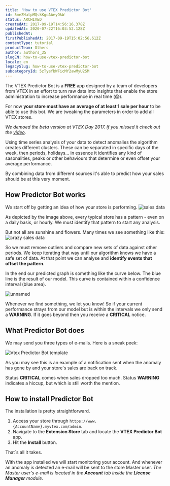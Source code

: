 ```yaml
---
title: 'How to use VTEX Predictor Bot'
id: 5meZHatpMQskKgoAAeyOkW
status: ARCHIVED
createdAt: 2017-09-19T14:56:16.378Z
updatedAt: 2020-07-22T16:03:52.128Z
publishedAt: 
firstPublishedAt: 2017-09-19T15:02:56.612Z
contentType: tutorial
productTeam: Others
author: authors_35
slugEN: how-to-use-vtex-predictor-bot
locale: en
legacySlug: how-to-use-vtex-predictor-bot
subcategoryId: 5zTyefbWFicMY2awMyU2SM
---
```


The VTEX Predictor Bot is a __FREE__ app designed by a team of developers from VTEX in an effort to turn raw data into insights that enable the store administration to increase performance in real time (😱).

For now __your store must have an average of at least 1 sale per hour__ to be able to use this bot. We are tweaking the parameters in order to add all VTEX stores.

_We demoed the beta version at VTEX Day 2017. If you missed it check out the [video](https://www.youtube.com/watch?v=axwfAHC99Zw "VTEX Predictor Bot @ VTEX Day 2017")._

Using time series analysis of your data to detect anomalies the algorithm creates different clusters. These can be separated in specific days of the week, then periods, holidays... in essence it identifies any kind of sasonalities, peaks or other behaviours that determine or even offset your average performance. 

By combining data from different sources it's able to predict how your sales should be at this very moment.

## How Predictor Bot works

We start off by getting an idea of how your store is performing.
![sales data](//images.contentful.com/alneenqid6w5/4LVuTVHevYw6eaykMwQY4M/8b9a06a17479a1595c05d879071ad320/sales_data.png)

As depicted by the image above, every typical store has a pattern - even on a daily basis, or hourly. We must identify that pattern to start any analysis.

But not all are sunshine and flowers. Many times we see something like this:
![crazy sales data](//images.contentful.com/alneenqid6w5/K7vwyviY4S6Q4CwSOSsaW/a644e1f182e82da152d69c661f3f44b7/crazy_sales_data.png)

So we must remove outliers and compare new sets of data against other periods. We keep iterating that way until our algorithm knows we have a safe set of data. At that point we can analyse and __identify events that offset the pattern__.

In the end our predicted graph is something like the curve below. The blue line is the result of our model. This curve is contained within a confidence interval (blue area).

![unnamed](//images.contentful.com/alneenqid6w5/4dyeHM6ycoSGs0kgMUSQqo/56ff4ea1a3478dfea3fc8c4d9860280c/unnamed.png)

Whenever we find something, we let you know! So if your current performance strays from our model but is within the intervals we only send a __WARNING__. If it goes beyond then you receive a __CRITICAL__ notice.

## What Predictor Bot does

We may send you three types of e-mails. Here is a sneak peek:

![Vtex Predictor Bot template](//images.contentful.com/alneenqid6w5/1Ft1I0ibI4g86okS4IYKy0/293929eb488252dabe8cdadee29c86e7/Vtex_Predictor_Bot_template.png)

As you may see this is an example of a notification sent when the anomaly has gone by and your store's sales are back on track.

Status __CRITICAL__ comes when sales dropped too much. 
Status __WARNING__ indicates a hiccup, but which is still worth the mention.

## How to install Predictor Bot

The installation is pretty straightforward. 

1. Access your store through `https://www.{AccountName}.myvtex.com/admin`.
2. Navigate to the __Extension Store__ tab and locate the __VTEX Predictor Bot__ app.
3. Hit the __Install__ button.

That´s all it takes.

With the app installed we will start monitoring your account. And whenever an anomaly is detected an e-mail will be sent to the store Master user.
_The Master user's e-mail is located in the __Account__ tab inside the __License Manager__ module._
